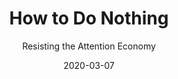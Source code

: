 ---
date: 2020-03-07
dateYear: 2020
isbn: 9781612197494
title: How to Do Nothing
subtitle: Resisting the Attention Economy
description: "In a world where addictive technology is designed to buy and sell our attention, and our value is determined by our 24/7 data productivity, it can seem impossible to escape. But in this inspiring field guide to dropping out of the attention economy, artist and critic Jenny Odell shows us how we can still win back our lives. Odell sees our attention as the most precious—and overdrawn—resource we have. And we must actively and continuously choose how we use it. We might not spend it on things that capitalism has deemed important … but once we can start paying a new kind of attention, she writes, we can undertake bolder forms of political action, reimagine humankind’s role in the environment, and arrive at more meaningful understandings of happiness and progress. Far from the simple anti-technology screed, or the back-to-nature meditation we read so often, How to do Nothing is an action plan for thinking outside of capitalist narratives of efficiency and techno-determinism. Provocative, timely, and utterly persuasive, this book will change how you see your place in our world."
cover: cover-how-to-do-nothing.jpeg
coverGoogle: https://books.google.com/books/content?id=286MDwAAQBAJ&printsec=frontcover&img=1&zoom=1&edge=curl&source=gbs_api
pageCount: 257
authors: Jenny Odell
publishers: Melville House
published: 2019-04-09
publishedYear: 2019
shelves:
- non-fiction
portfolioFeature: true
weight: 10
---